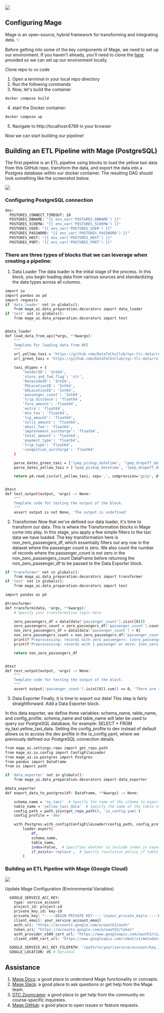 <div>
<img src="https://github.com/mage-ai/assets/blob/main/mascots/mascots-shorter.jpeg?raw=true">
</div>

## Configuring Mage

Mage is an open-source, hybrid framework for transforming and integrating data. ✨

Before getting into some of the key components of Mage, we need to set up our environment. If you haven't already, you'll need to clone the [here](https://docs.mage.ai/introduction/overview) provided so we can set up our environment locally.

Clone repo to vs code
1. Open a terminal in your local repo directory
2. Run the following commands
3. Now, let's build the container
  ```bash
docker compose build
```

4. start the Docker container:
```bash
docker compose up
```
5. Navigate to http://localhost:6789 in your browser

Now we can start building our pipeline!

## Building an ETL Pipeline with Mage (PostgreSQL)

The first pipeline is an ETL pipeline using blocks to load the yellow taxi data from this GitHub repo, transform the data, and export the data into a Postgres database within our docker container. The resulting DAG should look something like the screenshot below.

<div>
<img src="https://github.com/amal572/data_engenering_week2/blob/main/image/week2.PNG">
</div>

### Configuring PostgreSQL connection

```bash
dev:
  POSTGRES_CONNECT_TIMEOUT: 10
  POSTGRES_DBNAME: "{{ env_var('POSTGRES_DBNAME') }}"
  POSTGRES_SCHEMA: "{{ env_var('POSTGRES_SCHEMA') }}"
  POSTGRES_USER: "{{ env_var('POSTGRES_USER') }}"
  POSTGRES_PASSWORD: "{{ env_var('POSTGRES_PASSWORD') }}"
  POSTGRES_HOST: "{{ env_var('POSTGRES_HOST') }}"
  POSTGRES_PORT: "{{ env_var('POSTGRES_PORT') }}"
```
### There are three types of blocks that we can leverage when creating a pipeline:

1. Data Loader
The data loader is the initial stage of the process. In this block, you begin loading data from various sources and standardizing the data types across all columns.

```bash
import io
import pandas as pd
import requests
if 'data_loader' not in globals():
    from mage_ai.data_preparation.decorators import data_loader
if 'test' not in globals():
    from mage_ai.data_preparation.decorators import test


@data_loader
def load_data_from_api(*args, **kwargs):
    """
    Template for loading data from API
    """
    url_yellow_taxi = 'https://github.com/DataTalksClub/nyc-tlc-data/releases/download/yellow/yellow_tripdata_2021-01.csv.gz'
    url_green_taxi = 'https://github.com/DataTalksClub/nyc-tlc-data/releases/download/green/green_tripdata_2019-09.csv.gz'

    taxi_dtypes = {
        'VendorID': 'Int64',
        'store_and_fwd_flag': 'str',
        'RatecodeID': 'Int64',
        'PULocationID': 'Int64',
        'DOLocationID': 'Int64',
        'passenger_count': 'Int64',
        'trip_distance': 'float64',
        'fare_amount': 'float64',
        'extra': 'float64',
        'mta_tax': 'float64',
        'tip_amount': 'float64',
        'tolls_amount': 'float64',
        'ehail_fee': 'float64',
        'improvement_surcharge': 'float64',
        'total_amount': 'float64',
        'payment_type': 'float64',
        'trip_type': 'float64',
        'congestion_surcharge': 'float64'
    }

    parse_dates_green_taxi = ['lpep_pickup_datetime', 'lpep_dropoff_datetime']
    parse_dates_yellow_taxi = ['tpep_pickup_datetime', 'tpep_dropoff_datetime']

    return pd.read_csv(url_yellow_taxi, sep=',', compression='gzip', dtype=taxi_dtypes, parse_dates=parse_yellow_green_taxi)


@test
def test_output(output, *args) -> None:
    """
    Template code for testing the output of the block.
    """
    assert output is not None, 'The output is undefined'
```
2. Transformer
Now that we've defined our data loader, it's time to transform our data. This is where the Transformation blocks in Mage come into play. In this stage, you apply a few simple filters to the taxi data we have loaded. The key transformation here is non_zero_passengers_df, which essentially filters out any row in the dataset where the passenger count is zero. We also count the number of records where the passenger_count is not zero in the non_zero_passengers_count DataFrame before returning the non_zero_passenger_df to be passed to the Data Exporter block.
   
```bash
if 'transformer' not in globals():
    from mage_ai.data_preparation.decorators import transformer
if 'test' not in globals():
    from mage_ai.data_preparation.decorators import test

import pandas as pd

@transformer
def transform(data, *args, **kwargs):
    # Specify your transformation logic here

    zero_passengers_df = data[data['passenger_count'].isin([0])]
    zero_passengers_count = zero_passengers_df['passenger_count'].count()
    non_zero_passengers_df = data[data['passenger_count'] > 0]
    non_zero_passengers_count = non_zero_passengers_df['passenger_count'].count()
    print(f'Preprocessing: records with zero passengers: {zero_passengers_count}')
    print(f'Preprocessing: records with 1 passenger or more: {non_zero_passengers_count}')

    return non_zero_passengers_df


@test
def test_output(output, *args) -> None:
    """
    Template code for testing the output of the block.
    """
    assert output['passenger_count'].isin([0]).sum() == 0, 'There are rides with zero passengers'
```
3. Data Exporter
Finally, it is time to export our data! This step is fairly straightforward. Add a Data Exporter block.

In this data exporter, we define three variables: schema_name, table_name, and config_profile. schema_name and table_name will later be used to query our PostgreSQL database, for example: SELECT * FROM ny_taxi.yellow_taxi_data. Setting the config_profile to dev instead of default allows us to access the dev profile in the io_config.yaml, where we previously defined our PostgreSQL connection details.
```bash
from mage_ai.settings.repo import get_repo_path
from mage_ai.io.config import ConfigFileLoader
from mage_ai.io.postgres import Postgres
from pandas import DataFrame
from os import path

if 'data_exporter' not in globals():
    from mage_ai.data_preparation.decorators import data_exporter

@data_exporter
def export_data_to_postgres(df: DataFrame, **kwargs) -> None:

    schema_name = 'ny_taxi'  # Specify the name of the schema to export data to
    table_name = 'yellow_taxi_data'  # Specify the name of the table to export data to
    config_path = path.join(get_repo_path(), 'io_config.yaml')
    config_profile = 'dev'

    with Postgres.with_config(ConfigFileLoader(config_path, config_profile)) as loader:
        loader.export(
            df,
            schema_name,
            table_name,
            index=False,  # Specifies whether to include index in exported table
            if_exists='replace',  # Specify resolution policy if table name already exists
        )
```

### Building an ETL Pipeline with Mage (Google Cloud)
<div>
<img src="https://github.com/amal572/data_engenering_week2/blob/main/image/week31.PNG">
</div>

Update Mage Configuration (Environmental Variables)
```bash
  GOOGLE_SERVICE_ACC_KEY:
    type: service_account
    project_id: project-id
    private_key_id: key-id
    private_key: "-----BEGIN PRIVATE KEY-----\nyour_private_key\n-----END_PRIVATE_KEY"
    client_email: your_service_account_email
    auth_uri: "https://accounts.google.com/o/oauth2/auth"
    token_uri: "https://accounts.google.com/o/oauth2/token"
    auth_provider_x509_cert_url: "https://www.googleapis.com/oauth2/v1/certs"
    client_x509_cert_url: "https://www.googleapis.com/robot/v1/metadata/x509/your_service_account_email"

  GOOGLE_SERVICE_ACC_KEY_FILEPATH: "/path/to/your/service/account/key.json"
  GOOGLE_LOCATION: US # Optional
```

## Assistance

1. [Mage Docs](https://docs.mage.ai/introduction/overview): a good place to understand Mage functionality or concepts.
2. [Mage Slack](https://www.mage.ai/chat): a good place to ask questions or get help from the Mage team.
3. [DTC Zoomcamp](https://github.com/DataTalksClub/data-engineering-zoomcamp/tree/main/week_2_workflow_orchestration): a good place to get help from the community on course-specific inquireies.
4. [Mage GitHub](https://github.com/mage-ai/mage-ai): a good place to open issues or feature requests.
